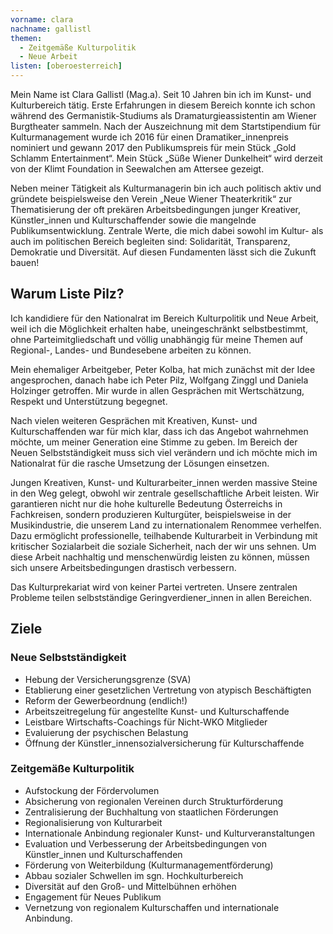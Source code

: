 ```yaml
---
vorname: clara
nachname: gallistl
themen:
  - Zeitgemäße Kulturpolitik
  - Neue Arbeit
listen: [oberoesterreich]
---
```


Mein Name ist Clara Gallistl (Mag.a). Seit 10 Jahren bin ich im Kunst- und Kulturbereich tätig. Erste Erfahrungen in diesem Bereich konnte ich schon während des Germanistik-Studiums als Dramaturgieassistentin am Wiener Burgtheater sammeln. Nach der Auszeichnung mit dem Startstipendium für Kulturmanagement wurde ich 2016 für einen Dramatiker_innenpreis nominiert und gewann 2017 den Publikumspreis für mein Stück „Gold Schlamm Entertainment“. Mein Stück „Süße Wiener Dunkelheit“ wird derzeit von der Klimt Foundation in Seewalchen am Attersee gezeigt.

Neben meiner Tätigkeit als Kulturmanagerin bin ich auch politisch aktiv und gründete beispielsweise den Verein „Neue Wiener Theaterkritik“ zur Thematisierung der oft prekären Arbeitsbedingungen junger Kreativer, Künstler_innen und Kulturschaffender sowie die  mangelnde Publikumsentwicklung. Zentrale Werte, die mich dabei sowohl im Kultur- als auch im politischen Bereich begleiten sind: Solidarität, Transparenz, Demokratie und Diversität. Auf diesen Fundamenten lässt sich die Zukunft bauen!

## Warum Liste Pilz?

Ich kandidiere für den Nationalrat im Bereich Kulturpolitik und Neue Arbeit, weil ich die Möglichkeit erhalten habe, uneingeschränkt selbstbestimmt, ohne Parteimitgliedschaft und völlig unabhängig für meine Themen auf Regional-, Landes- und Bundesebene arbeiten zu können.

Mein ehemaliger Arbeitgeber, Peter Kolba, hat mich zunächst mit der Idee angesprochen, danach habe ich Peter Pilz, Wolfgang Zinggl und Daniela Holzinger getroffen. Mir wurde in allen Gesprächen mit Wertschätzung, Respekt und Unterstützung begegnet.

Nach vielen weiteren Gesprächen mit Kreativen, Kunst- und Kulturschaffenden war für mich klar, dass ich das Angebot wahrnehmen möchte, um meiner Generation eine Stimme zu geben. Im Bereich der Neuen Selbstständigkeit muss sich viel verändern und ich möchte mich im Nationalrat für die rasche Umsetzung der Lösungen einsetzen.

Jungen Kreativen, Kunst- und Kulturarbeiter_innen werden massive Steine in den Weg gelegt, obwohl wir zentrale gesellschaftliche Arbeit leisten. Wir garantieren nicht nur die hohe kulturelle Bedeutung Österreichs in Fachkreisen, sondern produzieren Kulturgüter, beispielsweise in der Musikindustrie, die unserem Land zu internationalem Renommee verhelfen. Dazu ermöglicht professionelle, teilhabende Kulturarbeit in Verbindung mit kritischer Sozialarbeit die soziale Sicherheit, nach der wir uns sehnen. Um diese Arbeit nachhaltig und menschenwürdig leisten zu können, müssen sich unsere Arbeitsbedingungen drastisch verbessern.

Das Kulturprekariat wird von keiner Partei vertreten. Unsere zentralen Probleme teilen selbstständige Geringverdiener_innen in allen Bereichen.

## Ziele

### Neue Selbstständigkeit
* Hebung der Versicherungsgrenze (SVA)
* Etablierung einer gesetzlichen Vertretung von atypisch Beschäftigten
* Reform der Gewerbeordnung (endlich!)
* Arbeitszeitregelung für angestellte Kunst- und Kulturschaffende
* Leistbare Wirtschafts-Coachings für Nicht-WKO Mitglieder
* Evaluierung der psychischen Belastung
* Öffnung der Künstler_innensozialversicherung für Kulturschaffende

### Zeitgemäße Kulturpolitik
* Aufstockung der Fördervolumen
* Absicherung von regionalen Vereinen durch Strukturförderung
* Zentralisierung der Buchhaltung von staatlichen Förderungen
* Regionalisierung von Kulturarbeit
* Internationale Anbindung regionaler Kunst- und Kulturveranstaltungen
* Evaluation und Verbesserung der Arbeitsbedingungen von Künstler_innen und Kulturschaffenden
* Förderung von Weiterbildung (Kulturmanagementförderung)
* Abbau sozialer Schwellen im sgn. Hochkulturbereich
* Diversität auf den Groß- und Mittelbühnen erhöhen
* Engagement für Neues Publikum
* Vernetzung von regionalem Kulturschaffen und internationale Anbindung.